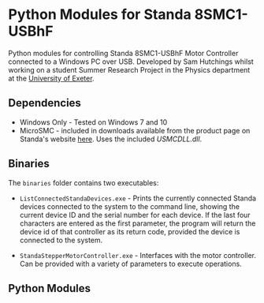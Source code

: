 # Python Modules for Standa 8SMC1-USBhF

Python modules for controlling Standa 8SMC1-USBhF Motor Controller connected to a Windows PC over USB. Developed by Sam Hutchings whilst working on a student Summer Research Project in the Physics department at the [University of Exeter](http://emps.exeter.ac.uk/physics-astronomy/).

## Dependencies
* Windows Only - Tested on Windows 7 and 10
* MicroSMC - included in downloads available from the product page on Standa's website [here](http://www.standa.lt/products/catalog/motorised_positioners?item=175). Uses the included *USMCDLL.dll*.

## Binaries
The ```binaries``` folder contains two executables:

* ```ListConnectedStandaDevices.exe``` - Prints the currently connected Standa devices connected to the system to the command line, showing the current device ID and the serial number for each device. If the last four characters are entered as the first parameter, the program will return the device id of that controller as its return code, provided the device is connected to the system.

* ```StandaStepperMotorController.exe``` - Interfaces with the motor controller. Can be provided with a variety of parameters to execute operations.

## Python Modules
